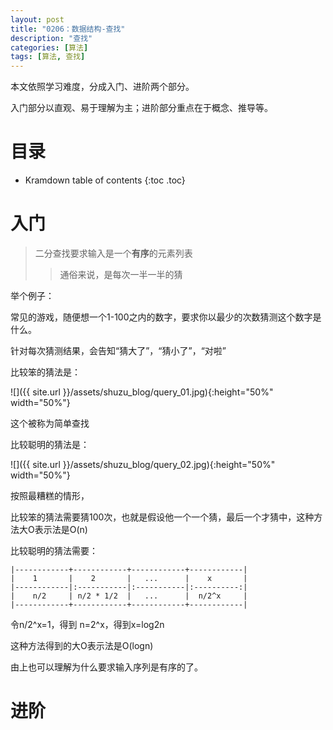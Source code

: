 ```yaml
---
layout: post
title: "0206：数据结构-查找"
description: "查找"
categories: [算法]
tags: [算法, 查找]
---
```


本文依照学习难度，分成入门、进阶两个部分。

入门部分以直观、易于理解为主；进阶部分重点在于概念、推导等。

# 目录

* Kramdown table of contents
{:toc .toc}

# 入门 

> 二分查找要求输入是一个**有序**的元素列表
> > 通俗来说，是每次一半一半的猜

举个例子：

常见的游戏，随便想一个1-100之内的数字，要求你以最少的次数猜测这个数字是什么。

针对每次猜测结果，会告知“猜大了”，“猜小了”，“对啦”

比较笨的猜法是：

![]({{ site.url }}/assets/shuzu_blog/query_01.jpg){:height="50%" width="50%"}

这个被称为简单查找

比较聪明的猜法是：

![]({{ site.url }}/assets/shuzu_blog/query_02.jpg){:height="50%" width="50%"}

按照最糟糕的情形，

比较笨的猜法需要猜100次，也就是假设他一个一个猜，最后一个才猜中，这种方法大O表示法是O(n)

比较聪明的猜法需要：

    |------------+------------+------------+------------|
    |    1       |    2       |   ...      |    x       |  
    |------------|:-----------|:-----------|:----------:|
    |    n/2     | n/2 * 1/2  |   ...      |  n/2^x     | 
    |------------+------------+------------+------------|

令n/2^x=1，得到 n=2^x，得到x=log2n

这种方法得到的大O表示法是O(logn) 

由上也可以理解为什么要求输入序列是有序的了。	

# 进阶 

[^1]: 参考文献.
[1] 算法图解 Aditya Bhargava (作者) 袁国忠 (译者)